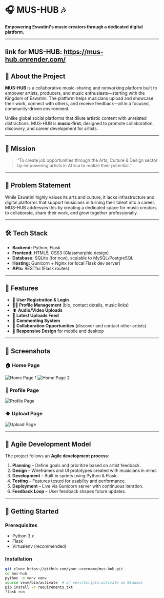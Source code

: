 # 🎧 MUS-HUB 🎶

**Empowering Eswatini's music creators through a dedicated digital platform.**

---
## link for MUS-HUB: https://mus-hub.onrender.com/

## 📌 About the Project

**MUS-HUB** is a collaborative music-sharing and networking platform built to empower artists, producers, and music enthusiasts—starting with the Kingdom of Eswatini. The platform helps musicians upload and showcase their work, connect with others, and receive feedback—all in a focused, community-driven environment.

Unlike global social platforms that dilute artistic content with unrelated distractions, MUS-HUB is **music-first**, designed to promote collaboration, discovery, and career development for artists.

---

## 🎯 Mission

> “To create job opportunities through the Arts, Culture & Design sector by empowering artists in Africa to realize their potential.”

---

## 🚨 Problem Statement

While Eswatini highly values its arts and culture, it lacks infrastructure and digital platforms that support musicians in turning their talent into a career. MUS-HUB addresses this by creating a dedicated space for music creators to collaborate, share their work, and grow together professionally.

---

## 🛠️ Tech Stack

- **Backend:** Python, Flask
- **Frontend:** HTML5, CSS3 (Glassmorphic design)
- **Database:** SQLite (for now), scalable to MySQL/PostgreSQL
- **Hosting:** Gunicorn + Nginx (or local Flask dev server)
- **APIs:** RESTful (Flask routes)

---

## 🔑 Features

- 🎤 **User Registration & Login**
- 🧑‍🎤 **Profile Management** (bio, contact details, music links)
- ⬆️ **Audio/Video Uploads**
- 📰 **Latest Uploads Feed**
- 💬 **Commenting System**
- 🤝 **Collaboration Opportunities** (discover and contact other artists)
- 📱 **Responsive Design** for mobile and desktop

---

## 📸 Screenshots

### 🏠 Home Page
![Home Page 1](https://github.com/user-attachments/assets/573286b0-ff1e-417e-8df5-2200c9aac760)
![Home Page 2](https://github.com/user-attachments/assets/12cc0f57-e05c-466b-8ba2-851367893e42)

### 👤 Profile Page
![Profile Page](https://github.com/user-attachments/assets/14ae0954-2148-4bb4-822f-57ede6c98927)

### ⬆️ Upload Page
![Upload Page](https://github.com/user-attachments/assets/f62aad22-522f-4535-b95c-0e90b9ecc2a5)


---

## 🧪 Agile Development Model

The project follows an **Agile development process**:
1. **Planning** – Define goals and prioritize based on artist feedback.
2. **Design** – Wireframes and UI prototypes created with musicians in mind.
3. **Development** – Built in sprints using Python & Flask.
4. **Testing** – Features tested for usability and performance.
5. **Deployment** – Live via Gunicorn server with continuous iteration.
6. **Feedback Loop** – User feedback shapes future updates.

---

## 🚀 Getting Started

### Prerequisites

- Python 3.x
- Flask
- Virtualenv (recommended)

### Installation

```bash
git clone https://github.com/your-username/mus-hub.git
cd mus-hub
python -m venv venv
source venv/bin/activate  # or venv\Scripts\activate on Windows
pip install -r requirements.txt
flask run

